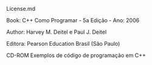 License.md

Book: C++ Como Programar - 5a Edição - Ano: 2006

Author: Harvey M. Deitel e Paul J. Deitel

Editora: Pearson Education Brasil (São Paulo)

CD-ROM Exemplos de código de programação em C++
